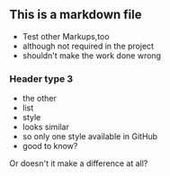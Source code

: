 ## This is a markdown file
* Test other Markups,too
* although not required in the project
* shouldn't make the work done wrong

### Header type 3
- the other
- list
- style
- looks similar
- so only one style available in GitHub
- good to know?


Or doesn't it make a difference at all?
